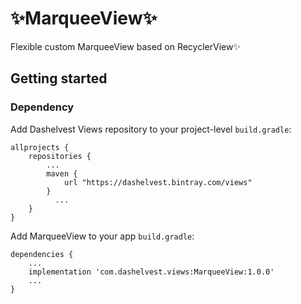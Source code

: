 # ✨MarqueeView✨
Flexible custom MarqueeView based on RecyclerView✨

## Getting started
### Dependency
Add Dashelvest Views repository to your project-level `build.gradle`:
```
allprojects {
    repositories {
        ...
        maven {
            url "https://dashelvest.bintray.com/views"
        }
		  ...
    }
}

```

Add MarqueeView to your app `build.gradle`:
```
dependencies {
    ...
    implementation 'com.dashelvest.views:MarqueeView:1.0.0'
    ...
}
```